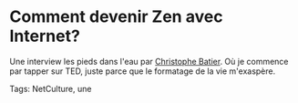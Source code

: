 # Comment devenir Zen avec Internet?

Une interview les pieds dans l'eau par [Christophe Batier](https://www.facebook.com/batier). Où je commence par tapper sur TED, juste parce que le formatage de la vie m'exaspère.

Tags: NetCulture, une